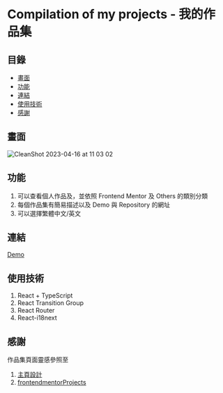 # Compilation of my projects - 我的作品集

## 目錄

- [畫面](#畫面)
- [功能](#功能)
- [連結](#連結)
- [使用技術](#使用技術)
- [感謝](#感謝)


## 畫面

![CleanShot 2023-04-16 at 11 03 02](https://user-images.githubusercontent.com/77038018/232264041-c4272aec-3cbf-46e5-96c5-5cd965751f8e.gif)

## 功能

1. 可以查看個人作品及，並依照 Frontend Mentor 及 Others 的類別分類
2. 每個作品集有簡易描述以及 Demo 與 Repository 的網址
3. 可以選擇繁體中文/英文

## 連結

[Demo](https://compilation-of-frontend-metor-challenges.vercel.app/)

## 使用技術

1. React + TypeScript
2. React Transition Group
3. React Router
4. React-i18next

## 感謝

作品集頁面靈感參照至

1. [主頁設計](https://dribbble.com/shots/17289331-Silvia-Sguotti-Menu-concept)
2. [frontendmentorProjects](https://github.com/visualdenniss/frontendmentorProjects)

